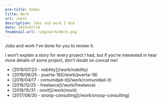 ```yaml
---
pre-title: Index
title: Work
url: /work
description: Jobs and work I did
date: 2019/07/24
thumbnail-url: /img/work/Work.png
---
```


Jobs and work I've done for you to review it.

I won't explain a story for every project I had, but if you're interested in hear more details of some project, don't doubt on concat me!

<nav id="file">
	<ul>
		<li>[2019/07/23 - nobility](/work/nobility)</li>
		<li>[2019/06/25 - puerta-18](/work/puerta-18)</li>
		<li>[2019/04/17 - comunidad-it](/work/comunidad-it)</li>
		<li>[2018/12/25 - freelance](/work/freelance)</li>
		<li>[2018/10/31 - novit](/work/novit)</li>
		<li>[2017/08/30 - snoop-consulting](/work/snoop-consulting)</li>
	</ul>
</nav>


